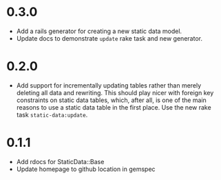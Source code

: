 # 0.3.0

* Add a rails generator for creating a new static data model.
* Update docs to demonstrate `update` rake task and new generator.

# 0.2.0

* Add support for incrementally updating tables rather than merely deleting all 
data and rewriting. This should play nicer with foreign key constraints on
static data tables, which, after all, is one of the main reasons to use a static
data table in the first place. Use the new rake task `static-data:update`.

# 0.1.1

* Add rdocs for StaticData::Base
* Update homepage to github location in gemspec